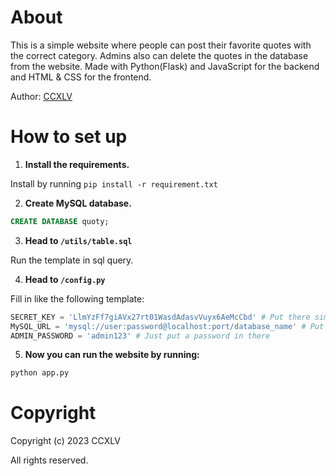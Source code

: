 # About

This is a simple website where people can post their favorite  quotes with the correct category. Admins also can delete the quotes in the database from the website. Made with Python(Flask) and JavaScript for the backend and HTML & CSS for the frontend.

Author: [CCXLV](https://github.com/CCXLV)



# How to set up
1. **Install the requirements.**

Install by running `pip install -r requirement.txt`

2. **Create MySQL database.**

```sql
CREATE DATABASE quoty;
```

3. **Head to `/utils/table.sql`**

Run the template in sql query.

4. **Head to `/config.py`** 

Fill in like the following template:

```py
SECRET_KEY = 'LlmYzFf7giAVx27rt01WasdAdasvVuyx6AeMcCbd' # Put there simple string.
MySQL_URL = 'mysql://user:password@localhost:port/database_name' # Put your MySQL URL
ADMIN_PASSWORD = 'admin123' # Just put a password in there
```
5. **Now you can run the website by running:**

```sh
python app.py
```

# Copyright

Copyright (c) 2023 CCXLV

All rights reserved.
